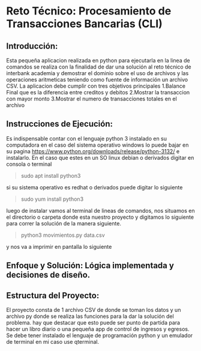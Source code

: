 # Reto Técnico: Procesamiento de Transacciones Bancarias (CLI)
## Introducción: 
Esta pequeña aplicacion realizada en python para ejecutarla en la  linea de comandos se realiza con la finalidad de dar una solución al reto técnico de interbank academia y demostrar el dominio sobre el uso de archivos y las operaciones aritmeticas teniendo como fuente de información un archivo CSV. 
La aplicacion debe cumplir con tres objetivos principales 
1.Balance Final que es la diferencia entre creditos y debitos 
2.Mostrar la transaccion con mayor monto
3.Mostrar el numero de transacciones totales en el archivo 

## Instrucciones de Ejecución: 
Es indispensable contar con el lenguaje python 3 instalado en su computadora en el caso del sistema operativo windows lo puede bajar en su pagina https://www.python.org/downloads/release/python-3132/ e instalarlo. En el caso que estes en un SO linux debian o derivados digitar en consola o terminal 

 > sudo apt install python3

 si su sistema operativo es redhat o derivados puede digitar lo siguiente
 
 > sudo yum install python3

luego de instalar vamos al terminal de lineas de comandos, nos situamos en el directorio o carpeta donde esta nuestro proyecto y digitamos lo siguiente para correr la solución de la manera siguiente.

> python3 movimientos.py data.csv

y nos va a imprimir en pantalla lo siguiente 


## Enfoque y Solución: Lógica implementada y decisiones de diseño.
## Estructura del Proyecto: 
El proyecto consta de 1 archivo CSV de donde se toman los datos y un archivo py donde se realiza las funciones para la dar la solución del problema. hay que destacar que esto puede ser punto de partida para hacer un libro diario o una pequeña app de control de ingresos y egresos.
Se debe tener instalado el lenguaje de programación python y un emulador de terminal en mi caso use qterminal. 

